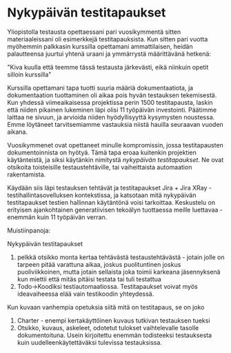 # Nykypäivän testitapaukset

Yliopistolla testausta opettaessani pari vuosikymmentä sitten materiaaleissani oli esimerkkejä testitapauksista. Kun sitten pari vuotta myöhemmin palkkasin kurssilla opettamani ammattilaisen, heidän palautteensa juurtui yhtenä uraani ja ymmärrystä määrittävänä hetkenä:

"Kiva kuulla että teemme tässä testausta järkevästi, eikä niinkuin opetit silloin kurssilla"

Kurssilla opettamani tapa tuotti suuria määriä dokumentaatiota, ja dokumentaation tuottaminen oli aikaa pois hyvän testauksen tekemisestä. Kun yhdessä viimeaikaisessa projektissa perin 1500 testitapausta, laskin että niiden pikainen lukeminen läpi olisi 11 työpäivän investointi. Päätimme laittaa ne sivuun, ja arvioida niiden hyödyllisyyttä kysymysten noustessa. Emme löytäneet tarvitsemiamme vastauksia niistä hauilla seuraavan vuoden aikana. 

Vuosikymmenet ovat opettaneet minulle kompromissin, jossa testitapausten dokumentoinnista on hyötyä. Tämä tapa eroaa kuitenkin projektien käytänteistä, ja siksi käytänkin nimitystä *nykypäivän testitapaukset*. Ne ovat otsikoita toisteisille testaustehtäville, tai vaiheittaista automaation rakentamista.

Käydään siis läpi testauksen tehtävät ja testitapaukset Jira + Jira XRay -testihallintasovelluksen kontekstissa, ja katsotaan mitä nykypäivän testitapaukset testien hallinnan käytäntönä voisi tarkoittaa. Keskustelu on erityisen ajankohtainen generatiivisen tekoälyn tuottaessa meille luettavaa - enemmän kuin 11 työpäivän verran.





Muistiinpanoja:

Nykypäivän testitapaukset
1) pelkkä otsikko monta kertaa tehtävästä testaustehtävästä - jotain jolle on tarpeen pitää varattuna aikaa, joskus puolituntinen joskus puoliviikkoinen, mutta jotain sellaista joka toimii karkeana jäsennyksenä kun miettii että mitäs pitäisi testata tai tuli testattua
2) Todo->Koodiksi testiautomaatiossa. Testitapaukset voivat myös ideavaiheessa elää vain testikoodin yhteydessä. 

Kun kuvaan vanhempia opetuksia siitä mitä on testitapaus, se on joko 
1) Charter - enempi kertakäyttöinen kuvaus tutkivan testauksen tueksi
2) Otsikko, kuvaus, askeleet, odotetut tulokset vaihtelevalle tasolle dokumentoituna. Usein kirjoitettu enemmän todisteeksi testauksesta kuin uudelleenkäytettäväksi tulevissa testauksissa. 